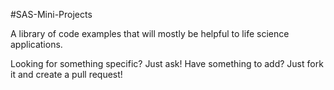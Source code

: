 #SAS-Mini-Projects

A library of code examples that will mostly be helpful to life science applications.  

Looking for something specific? Just ask!
Have something to add?  Just fork it and create a pull request!